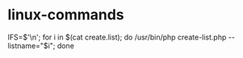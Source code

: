# linux-commands
  IFS=$'\n'; for i in $(cat create.list); do /usr/bin/php create-list.php --listname="$i"; done
